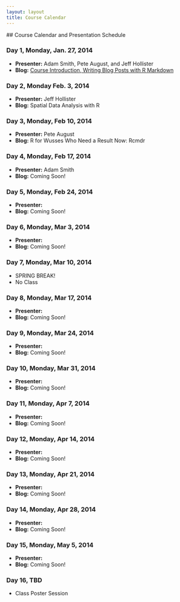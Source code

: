 ```yaml
---
layout: layout
title: Course Calendar
---
```


<section class="content">
## Course Calendar and Presentation Schedule

### Day 1, Monday, Jan. 27, 2014
 - **Presenter:** Adam Smith, Pete August, and Jeff Hollister
 - **Blog:** [Course Introduction, Writing Blog Posts with R Markdown](http://http://scicomp2014.edc.uri.edu/posts/201422)

### Day 2, Monday Feb. 3, 2014
 - **Presenter:** Jeff Hollister
 - **Blog:** Spatial Data Analysis with R
 
### Day 3, Monday, Feb 10, 2014
 - **Presenter:** Pete August
 - **Blog:** R for Wusses Who Need a Result Now: Rcmdr
 
### Day 4, Monday, Feb 17, 2014
 - **Presenter:** Adam Smith
 - **Blog:** Coming Soon!

### Day 5, Monday, Feb 24, 2014
- **Presenter:**
 - **Blog:** Coming Soon!
 
### Day 6, Monday, Mar 3, 2014
 - **Presenter:**
 - **Blog:** Coming Soon!
 
### Day 7, Monday, Mar 10, 2014
 - SPRING BREAK!
 - No Class
 
### Day 8, Monday, Mar 17, 2014
- **Presenter:**
 - **Blog:** Coming Soon!
 
### Day 9, Monday, Mar 24, 2014
 - **Presenter:**
 - **Blog:** Coming Soon!
 
### Day 10, Monday, Mar 31, 2014
 - **Presenter:**
 - **Blog:** Coming Soon!
 
### Day 11, Monday, Apr 7, 2014
 - **Presenter:**
 - **Blog:** Coming Soon!
 
### Day 12, Monday, Apr 14, 2014
 - **Presenter:**
 - **Blog:** Coming Soon!
 
### Day 13, Monday, Apr 21, 2014
 - **Presenter:**
 - **Blog:** Coming Soon!
 
### Day 14, Monday, Apr 28, 2014
 - **Presenter:**
 - **Blog:** Coming Soon!
 
### Day 15, Monday, May 5, 2014
 - **Presenter:**
 - **Blog:** Coming Soon!
 
### Day 16, TBD
 - Class Poster Session
 </section>
